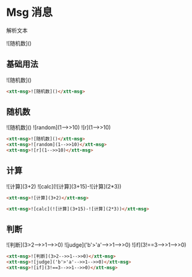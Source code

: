 <script setup>
import { onMounted, onUnmounted } from 'vue'
import "./css/com.css"
import GUI from "lil-gui";

let gui;

onMounted(async () => {
	await Promise.all([
		import("../../dist/xtt-msg.js"),
	])

	const operate = document.getElementById("operate");

	gui = new GUI({
		container: document.querySelector(".operate-wrapper")
	});

	const obj = {
		content: "![随机数]()",
	};

	const valueController = gui.add(obj, "content").onChange((value) => {
		operate.textContent = value;
	});

});

onUnmounted(() => {
	gui.destroy();
});
</script>

# Msg 消息

解析文本

<section class="operate-wrapper">
	<div class="operate-content">
		<xtt-msg id="operate">![随机数]()</xtt-msg>
	</div>
</section>

## 基础用法

<section class="wrap">
	<xtt-msg>![随机数]()</xtt-msg>
</section>

```html
<xtt-msg>![随机数]()</xtt-msg>
```

## 随机数

<section class="wrap">
	<xtt-msg>![随机数]()</xtt-msg>
	<xtt-msg>![random](1-->>10)</xtt-msg>
	<xtt-msg>![r](1-->>10)</xtt-msg>
</section>

```html
<xtt-msg>![随机数]()</xtt-msg>
<xtt-msg>![random](1-->>10)</xtt-msg>
<xtt-msg>![r](1-->>10)</xtt-msg>
```

## 计算

<section class="wrap">
	<xtt-msg>![计算](3+2)</xtt-msg>
	<xtt-msg>![calc](![计算](3+15)-![计算](2*3))</xtt-msg>
</section>

```html
<xtt-msg>![计算](3+2)</xtt-msg>

<xtt-msg>![calc](![计算](3+15)-![计算](2*3))</xtt-msg>
```

## 判断

<section class="wrap">
	<xtt-msg>![判断](3>2-->>1-->>0)</xtt-msg>
	<xtt-msg>![judge]('b'>'a'-->>1-->>0)</xtt-msg>
	<xtt-msg>![if](3!==3-->>1-->>0)</xtt-msg>
</section>

```html
<xtt-msg>![判断](3>2-->>1-->>0)</xtt-msg>
<xtt-msg>![judge]('b'>'a'-->>1-->>0)</xtt-msg>
<xtt-msg>![if](3!==3-->>1-->>0)</xtt-msg>
```
